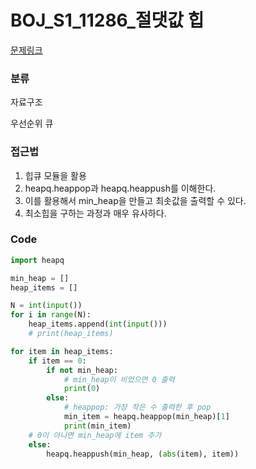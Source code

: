 # BOJ_S1_11286_절댓값 힙

[문제링크](https://www.acmicpc.net/problem/11286)



### 분류
자료구조

우선순위 큐



### 접근법
1. 힙큐 모듈을 활용
2. heapq.heappop과 heapq.heappush를 이해한다.
3. 이를 활용해서 min_heap을 만들고 최솟값을 출력할 수 있다.
4. 최소힙을 구하는 과정과 매우 유사하다.


### Code
```python
import heapq

min_heap = []
heap_items = []

N = int(input())
for i in range(N):
    heap_items.append(int(input()))
    # print(heap_items)

for item in heap_items:
    if item == 0:
        if not min_heap:
            # min_heap이 비었으면 0 출력
            print(0)
        else:
            # heappop: 가장 작은 수 출력한 후 pop
            min_item = heapq.heappop(min_heap)[1]
            print(min_item)
    # 0이 아니면 min_heap에 item 추가
    else:
        heapq.heappush(min_heap, (abs(item), item))
```